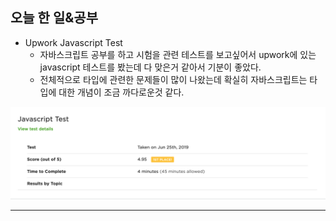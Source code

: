 ## 오늘 한 일&공부


- Upwork Javascript Test
  - 자바스크립트 공부를 하고 시험을 관련 테스트를 보고싶어서 upwork에 있는 javascript 테스트를 봤는데 다 맞은거 같아서 기분이 좋았다. 
  - 전체적으로 타입에 관련한 문제들이 많이 나왔는데 확실히 자바스크립트는 타입에 대한 개념이 조금 까다로운것 같다.

![ex_screenshot](./1906/upwork_test_javascript.png)


--------

